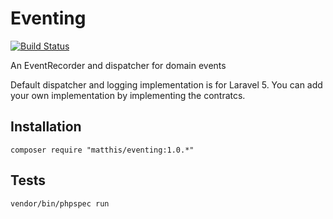# Eventing

[![Build Status](https://travis-ci.org/matthisstenius/Eventing.svg?branch=v1.0.3)](https://travis-ci.org/matthisstenius/Eventing)

An EventRecorder and dispatcher for domain events

Default dispatcher and logging implementation is for Laravel 5.
You can add your own implementation by implementing the contratcs.

## Installation
`composer require "matthis/eventing:1.0.*"`

## Tests
`vendor/bin/phpspec run`
